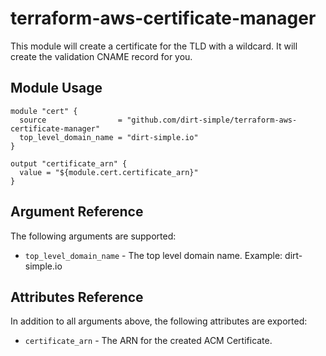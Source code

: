 # terraform-aws-certificate-manager

This module will create a certificate for the TLD with a wildcard. It will create the validation CNAME record for you.


## Module Usage
```
module "cert" {
  source                = "github.com/dirt-simple/terraform-aws-certificate-manager"
  top_level_domain_name = "dirt-simple.io"
}

output "certificate_arn" {
  value = "${module.cert.certificate_arn}"
}
```

## Argument Reference
The following arguments are supported:

* `top_level_domain_name` - The top level domain name. Example: dirt-simple.io

## Attributes Reference
In addition to all arguments above, the following attributes are exported:

* `certificate_arn` - The ARN for the created ACM Certificate.

